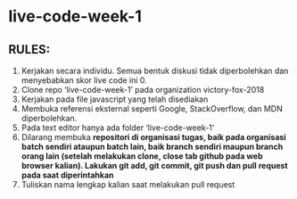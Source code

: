 # live-code-week-1


RULES:
------
1. Kerjakan secara individu. Semua bentuk diskusi tidak diperbolehkan dan menyebabkan skor live code ini 0.
2. Clone repo ‘live-code-week-1’ pada organization victory-fox-2018
3. Kerjakan pada file javascript yang telah disediakan
4. Membuka referensi eksternal seperti Google, StackOverflow, dan MDN diperbolehkan.
5. Pada text editor hanya ada folder ‘live-code-week-1‘
6. Dilarang membuka **repositori di organisasi tugas, baik pada organisasi batch sendiri ataupun batch lain, baik branch sendiri maupun branch orang lain (setelah melakukan clone, close tab github pada web browser kalian). Lakukan git add, git commit, git push dan pull request pada saat diperintahkan**
7. Tuliskan nama lengkap kalian saat melakukan pull request
